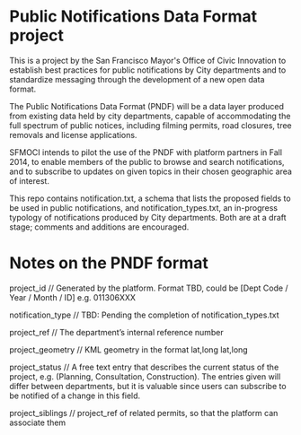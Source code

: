 Public Notifications Data Format project
====

This is a project by the San Francisco Mayor's Office of Civic Innovation to establish best practices for public notifications by City departments and to standardize messaging through the development of a new open data format. 

The Public Notifications Data Format (PNDF) will be a data layer produced from existing data held by city departments, capable of accommodating the full spectrum of public notices, including filming permits, road closures, tree removals and license applications. 

SFMOCI intends to pilot the use of the PNDF with platform partners in Fall 2014, to enable members of the public to browse and search notifications, and to subscribe to updates on given topics in their chosen geographic area of interest. 

This repo contains notification.txt, a schema that lists the proposed fields to be used in public notifications, and notification_types.txt, an in-progress typology of notifications produced by City departments. Both are at a draft stage; comments and additions are encouraged.


Notes on the PNDF format
========================

project_id // Generated by the platform. Format TBD, could be [Dept Code / Year / Month / ID] e.g. 011306XXX

notification_type // TBD: Pending the completion of notification_types.txt 

project_ref // The department’s internal reference number

project_geometry // KML geometry in the format <LineString><coordinates>lat,long lat,long</coordinates>

project_status // A free text entry that describes the current status of the project, e.g. (Planning, Consultation, Construction). The entries given will differ between departments, but it is valuable since users can subscribe to be notified of a change in this field.

project_siblings // project_ref of related permits, so that the platform can associate them
